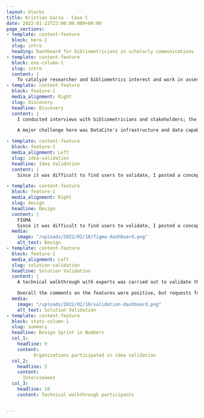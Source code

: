 ```yaml
---
layout: blocks
title: Kristian Garza - Case C
date: 2022-01-22T23:00:00.000+00:00
page_sections:
- template: content-feature
  block: hero-1
  slug: intro
  heading: Dashboard for bibliometricians in scholarly communications
- template: content-feature
  block: one-column-1
  slug: intro
  content: |
    To catalyze researcher and bibliometrics interest and work in assessing data sharing and metrics, DataCite will build a bibliometrics dashboard that visualizes key fundamental bibliometrics indicators, which we will pilot on the more than 6 million datasets registered with DataCite.
- template: content-feature
  block: feature-1
  media_alignment: Right
  slug: discovery
  headline: Discovery
  content: | 
    I conducted interviews with bibliometricians and stakeholders; the main challenge was aligning the goals and finding consensus on dashboard objectives. 

    A major challenge here was DataCite's infrastructure and data capabilities; I had to conciliate the infrastructure and data limitations with the user stories and goals we were aiming to address in the dashboard. 

- template: content-feature
  block: feature-1
  media_alignment: Left
  slug: idea-validation
  headline: Idea Validation
  content: | 
    Since it was difficult to find users to validate, I posted a conceptual idea of the dashboard in <a class="kglink" href="https://datacite.org/roadmap.html">DataCite Roadmap</a> (using ProductBoard). I requested visitors to provide feedback regarding their interest in the service and use cases. Nine organizations provided use cases during this idea validation.

- template: content-feature
  block: feature-1
  media_alignment: Right
  slug: design
  headline: Design
  content: | 
    FIGMA
    Since it was difficult to find users to validate, I posted a conceptual idea of the dashboard in <a class="kglink" href="https://datacite.org/roadmap.html">DataCite Roadmap</a> (using ProductBoard). I requested visitors to provide feedback regarding their interest in the service and use cases. Nine organizations provided use cases during this idea validation.
  media:
    image: "/uploads/2022/02/18/figma-dashboard.png"
    alt_text: Design
- template: content-feature
  block: feature-1
  media_alignment: Left
  slug: solution-validation
  headline: Solution Validation
  content: | 
    A technical walkthrough with experts was carried out to validate the prototype design. Here I used the same subject that provided use cases and support during the idea validation stage. 

    Overall the comments on the features were positive, but requests for additional visualization were made. To address this new input, I made the second round of interviews—this time laser-focused on visualization design. My questionary examined aspects such as dimensions, aggregations, filters, and measures to be included in the visualizations. 
  media:
    image: "/uploads/2022/02/18/validation-dashboard.png"
    alt_text: Solution Validation
- template: content-feature
  block: stats-column-1
  slug: summary
  headline: Design Sprint in Numbers
  col_1:
    headline: 9
    content: 
          Organizations participated in idea validation
  col_2:
    headline: 5
    content: 
      Interviewees
  col_3:
    headline: 10
    content: Technical walkthrough participants


---
```





